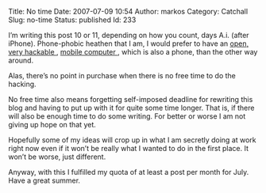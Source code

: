 Title: No time
Date: 2007-07-09 10:54
Author: markos
Category: Catchall
Slug: no-time
Status: published
Id: 233

<div>
 <p>
  I’m writing this post 10 or 11, depending on how you count, days A.i. (after iPhone). Phone-phobic heathen that I am, I would prefer to have an
  <a href="http://www.openmoko.org/">
   open, very hackable
  </a>
  ,
  <a href="http://www.openmoko.com/">
   mobile computer
  </a>
  , which is also a phone, than the other way around.
 </p>
 <p>
  Alas, there’s no point in purchase when there is no free time to do the hacking.
 </p>
 <p>
  No free time also means forgetting self-imposed deadline for rewriting this blog and having to put up with it for quite some time longer. That is, if there will also be enough time to do some writing. For better or worse I am not giving up hope on that yet.
 </p>
 <p>
  Hopefully some of my ideas will crop up in what I am secretly doing at work right now even if it won’t be really what I wanted to do in the first place. It won’t be worse, just different.
 </p>
 <p>
  Anyway, with this I fulfilled my quota of at least a post per month for July. Have a great summer.
 </p>
</div>
